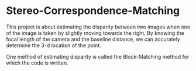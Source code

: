 # Stereo-Correspondence-Matching

This project is about estimating the disparity between two images when one of the image is taken by slightly moving towards the right.
By knowing the focal length of the camera and the baseline distance, we can accurately determine the 3-d location of the point.

One method of estimating disparity is called the Block-Matching method for which the code is written.
